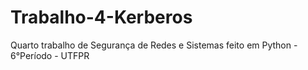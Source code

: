 # Trabalho-4-Kerberos
Quarto trabalho de Segurança de Redes e Sistemas feito em Python - 6°Período - UTFPR
